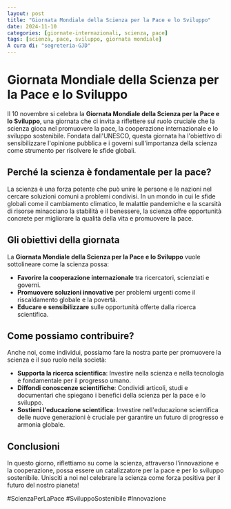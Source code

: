```yaml
---
layout: post
title: "Giornata Mondiale della Scienza per la Pace e lo Sviluppo"
date: 2024-11-10
categories: [giornate-internazionali, scienza, pace]
tags: [scienza, pace, sviluppo, giornata mondiale]
A cura di: "segreteria-GJD"
---
```


# Giornata Mondiale della Scienza per la Pace e lo Sviluppo

Il 10 novembre si celebra la **Giornata Mondiale della Scienza per la Pace e lo Sviluppo**, una giornata che ci invita a riflettere sul ruolo cruciale che la scienza gioca nel promuovere la pace, la cooperazione internazionale e lo sviluppo sostenibile. Fondata dall'UNESCO, questa giornata ha l'obiettivo di sensibilizzare l'opinione pubblica e i governi sull'importanza della scienza come strumento per risolvere le sfide globali.

## Perché la scienza è fondamentale per la pace?

La scienza è una forza potente che può unire le persone e le nazioni nel cercare soluzioni comuni a problemi condivisi. In un mondo in cui le sfide globali come il cambiamento climatico, le malattie pandemiche e la scarsità di risorse minacciano la stabilità e il benessere, la scienza offre opportunità concrete per migliorare la qualità della vita e promuovere la pace.

## Gli obiettivi della giornata

La **Giornata Mondiale della Scienza per la Pace e lo Sviluppo** vuole sottolineare come la scienza possa:

- **Favorire la cooperazione internazionale** tra ricercatori, scienziati e governi.
- **Promuovere soluzioni innovative** per problemi urgenti come il riscaldamento globale e la povertà.
- **Educare e sensibilizzare** sulle opportunità offerte dalla ricerca scientifica.

## Come possiamo contribuire?

Anche noi, come individui, possiamo fare la nostra parte per promuovere la scienza e il suo ruolo nella società:

- **Supporta la ricerca scientifica**: Investire nella scienza e nella tecnologia è fondamentale per il progresso umano.
- **Diffondi conoscenze scientifiche**: Condividi articoli, studi e documentari che spiegano i benefici della scienza per la pace e lo sviluppo.
- **Sostieni l'educazione scientifica**: Investire nell'educazione scientifica delle nuove generazioni è cruciale per garantire un futuro di progresso e armonia globale.

## Conclusioni

In questo giorno, riflettiamo su come la scienza, attraverso l'innovazione e la cooperazione, possa essere un catalizzatore per la pace e per lo sviluppo sostenibile. Unisciti a noi nel celebrare la scienza come forza positiva per il futuro del nostro pianeta!

#ScienzaPerLaPace #SviluppoSostenibile #Innovazione

